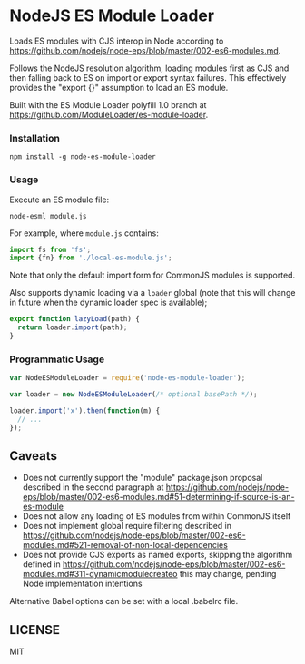 NodeJS ES Module Loader
===

Loads ES modules with CJS interop in Node according to https://github.com/nodejs/node-eps/blob/master/002-es6-modules.md.

Follows the NodeJS resolution algorithm, loading modules first as CJS and then falling back to ES on import or export syntax failures.
This effectively provides the "export {}" assumption to load an ES module.

Built with the ES Module Loader polyfill 1.0 branch at https://github.com/ModuleLoader/es-module-loader.

### Installation

```
npm install -g node-es-module-loader
```

### Usage

Execute an ES module file:

```
node-esml module.js
```

For example, where `module.js` contains:

```javascript
import fs from 'fs';
import {fn} from './local-es-module.js';
```

Note that only the default import form for CommonJS modules is supported.

Also supports dynamic loading via a `loader` global (note that this will change in future when the dynamic loader spec is available);

```javascript
export function lazyLoad(path) {
  return loader.import(path);
}
```

### Programmatic Usage

```javascript
var NodeESModuleLoader = require('node-es-module-loader');

var loader = new NodeESModuleLoader(/* optional basePath */);

loader.import('x').then(function(m) {
  // ...
});
```

## Caveats

- Does not currently support the "module" package.json proposal described in the second paragraph at 
  https://github.com/nodejs/node-eps/blob/master/002-es6-modules.md#51-determining-if-source-is-an-es-module
- Does not allow any loading of ES modules from within CommonJS itself
- Does not implement global require filtering described in 
  https://github.com/nodejs/node-eps/blob/master/002-es6-modules.md#521-removal-of-non-local-dependencies
- Does not provide CJS exports as named exports, skipping the algorithm defined in
  https://github.com/nodejs/node-eps/blob/master/002-es6-modules.md#311-dynamicmodulecreateo
  this may change, pending Node implementation intentions 

Alternative Babel options can be set with a local .babelrc file.

LICENSE
---

MIT
